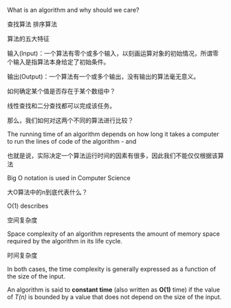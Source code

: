 What is an algorithm and why should we care?

查找算法 排序算法

算法的五大特征

输入(Input)：一个算法有零个或多个输入，以刻画运算对象的初始情况，所谓零个输入是指算法本身给定了初始条件。

输出(Output)：一个算法有一个或多个输出，没有输出的算法毫无意义。

如何确定某个值是否存在于某个数组中？

线性查找和二分查找都可以完成该任务。

那么，我们如何对这两个不同的算法进行比较？

The running time of an algorithm depends on how long it takes a computer to run the lines of code of the algorithm - and 

也就是说，实际决定一个算法运行时间的因素有很多，因此我们不能仅仅根据该算法

Big O notation is used in Computer Science 

大O算法中的n到底代表什么？
 
O(1) describes 

空间复杂度

Space complexity of an algorithm represents the amount of memory space required by the algorithm in its life cycle.

时间复杂度

In both cases, the time complexity is generally expressed as a function of the size of the input.

An algorithm is said to **constant time** (also written as **O(1)** time) if the value of *T(n)* is bounded by a value that does not depend on the size of the input.